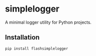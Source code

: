 # simplelogger

A minimal logger utility for Python projects.

## Installation

```bash
pip install flashsimplelogger

